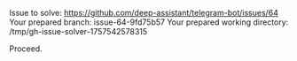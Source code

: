 Issue to solve: https://github.com/deep-assistant/telegram-bot/issues/64
Your prepared branch: issue-64-9fd75b57
Your prepared working directory: /tmp/gh-issue-solver-1757542578315

Proceed.